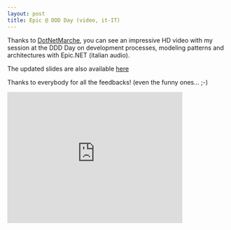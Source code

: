 ```yaml
---
layout: post
title: Epic @ DDD Day (video, it-IT)
---
```

Thanks to [DotNetMarche][dotnetm], you can see an impressive HD video with my 
session at the DDD Day on development processes, modeling patterns and 
architectures with Epic.NET (italian audio).

The updated slides are also available [here][slides] 

Thanks to everybody for all the feedbacks! (even the funny ones... ;-)

<iframe src="http://player.vimeo.com/video/30642860?title=0&amp;byline=0&amp;portrait=0" 
    width="400" height="300" frameborder="0" webkitAllowFullScreen allowFullScreen></iframe>

    
[dotnetm]: http://vimeo.com/dotnetmarche
[slides]: /2011/10/10/slides-ddd-day.html
